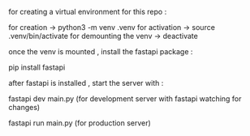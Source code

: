 for creating a virtual environment for this repo :

for creation -> python3 -m venv .venv
for activation -> source .venv/bin/activate
for demounting the venv -> deactivate

once the venv is mounted , install the fastapi package :

pip install fastapi

after fastapi is installed , start the server with :

fastapi dev main.py (for development server with fastapi watching for changes)

fastapi run main.py (for production server)

